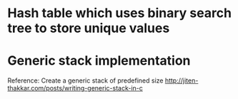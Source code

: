 # Hash table which uses binary search tree to store unique values
# Generic stack implementation

Reference: Create a generic stack of predefined size
http://jiten-thakkar.com/posts/writing-generic-stack-in-c
